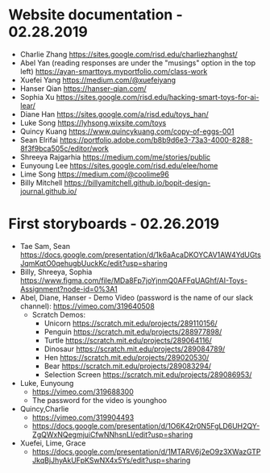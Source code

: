 # Website documentation - 02.28.2019

* Charlie Zhang <https://sites.google.com/risd.edu/charliezhanghst/>
* Abel Yan (reading responses are under the "musings" option in the top left) <https://ayan-smarttoys.myportfolio.com/class-work>
* Xuefei Yang <https://medium.com/@xuefeiyang>
* Hanser Qian <https://hanser-qian.com/>
* Sophia Xu <https://sites.google.com/risd.edu/hacking-smart-toys-for-ai-lear/>
* Diane Han <https://sites.google.com/a/risd.edu/toys_han/>
* Luke Song <https://lyhsong.wixsite.com/toys>
* Quincy Kuang <https://www.quincykuang.com/copy-of-eggs-001>
* Sean Elrifai <https://portfolio.adobe.com/b8b9d6e3-73a3-4000-8288-8f3f9bca505c/editor/work>
* Shreeya Rajgarhia <https://medium.com/me/stories/public>
* Eunyoung Lee <https://sites.google.com/risd.edu/elee/home>
* Lime Song https://medium.com/@coolime96
* Billy Mitchell <https://billyamitchell.github.io/bopit-design-journal.github.io/>
   
# First storyboards - 02.26.2019
* Tae Sam, Sean <https://docs.google.com/presentation/d/1k6aAcaDKOYCAV1AW4YdUGtsJqmKqtO0qehugbUuckKc/edit?usp=sharing>
* Billy, Shreeya, Sophia <https://www.figma.com/file/MDa8Fp7joYjnmQ0AFFqUAGhf/AI-Toys-Assignment?node-id=0%3A1>
* Abel, Diane, Hanser - Demo Video (password is the name of our slack channel): <https://vimeo.com/319640508>
    * Scratch Demos:
      * Unicorn https://scratch.mit.edu/projects/289110156/
      * Penguin https://scratch.mit.edu/projects/288977898/
      * Turtle https://scratch.mit.edu/projects/289064116/
      * Dinosaur https://scratch.mit.edu/projects/289084789/
      * Hen https://scratch.mit.edu/projects/289020530/
      * Bear https://scratch.mit.edu/projects/289083294/ 
      * Selection Screen https://scratch.mit.edu/projects/289086953/
* Luke, Eunyoung 
   * <https://vimeo.com/319688300>
   * The password for the video is younghoo
* Quincy,Charlie
   * https://vimeo.com/319904493
   * https://docs.google.com/presentation/d/1O6K42r0N5FgLD6UH2QY-ZgQWxNQegmjuiCfwNNhsnLI/edit?usp=sharing
* Xuefei, Lime, Grace
   * https://docs.google.com/presentation/d/1MTARV6j2eO9z3XWazGTPJkqBjJhyAkUFpKSwNX4x5Ys/edit?usp=sharing
   
